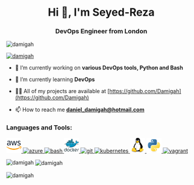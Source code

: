 <h1 align="center">Hi 👋, I'm Seyed-Reza</h1>
<h3 align="center">DevOps Engineer from London</h3>

<p align="left"> <img src="https://komarev.com/ghpvc/?username=damigah&label=Profile%20views&color=0e75b6&style=flat" alt="damigah" /> </p>

<p align="left"> <a href="https://github.com/ryo-ma/github-profile-trophy"><img src="https://github-profile-trophy.vercel.app/?username=damigah" alt="damigah" /></a> </p>

- 🔭 I’m currently working on **various DevOps tools, Python and Bash**

- 🌱 I’m currently learning **DevOps**

- 👨‍💻 All of my projects are available at [https://github.com/Damigah](https://github.com/Damigah)

- 📫 How to reach me **daniel_damigah@hotmail.com**

<h3 align="left">Languages and Tools:</h3>
<p align="left"> <a href="https://aws.amazon.com" target="_blank" rel="noreferrer"> <img src="https://raw.githubusercontent.com/devicons/devicon/master/icons/amazonwebservices/amazonwebservices-original-wordmark.svg" alt="aws" width="40" height="40"/> </a> <a href="https://azure.microsoft.com/en-in/" target="_blank" rel="noreferrer"> <img src="https://www.vectorlogo.zone/logos/microsoft_azure/microsoft_azure-icon.svg" alt="azure" width="40" height="40"/> </a> <a href="https://www.gnu.org/software/bash/" target="_blank" rel="noreferrer"> <img src="https://www.vectorlogo.zone/logos/gnu_bash/gnu_bash-icon.svg" alt="bash" width="40" height="40"/> </a> <a href="https://www.docker.com/" target="_blank" rel="noreferrer"> <img src="https://raw.githubusercontent.com/devicons/devicon/master/icons/docker/docker-original-wordmark.svg" alt="docker" width="40" height="40"/> </a> <a href="https://git-scm.com/" target="_blank" rel="noreferrer"> <img src="https://www.vectorlogo.zone/logos/git-scm/git-scm-icon.svg" alt="git" width="40" height="40"/> </a> <a href="https://kubernetes.io" target="_blank" rel="noreferrer"> <img src="https://www.vectorlogo.zone/logos/kubernetes/kubernetes-icon.svg" alt="kubernetes" width="40" height="40"/> </a> <a href="https://www.linux.org/" target="_blank" rel="noreferrer"> <img src="https://raw.githubusercontent.com/devicons/devicon/master/icons/linux/linux-original.svg" alt="linux" width="40" height="40"/> </a> <a href="https://www.python.org" target="_blank" rel="noreferrer"> <img src="https://raw.githubusercontent.com/devicons/devicon/master/icons/python/python-original.svg" alt="python" width="40" height="40"/> </a> <a href="https://www.vagrantup.com/" target="_blank" rel="noreferrer"> <img src="https://www.vectorlogo.zone/logos/vagrantup/vagrantup-icon.svg" alt="vagrant" width="40" height="40"/> </a> </p>

<p><img align="left" src="https://github-readme-stats.vercel.app/api/top-langs?username=damigah&show_icons=true&locale=en&layout=compact" alt="damigah" /></p>

<p>&nbsp;<img align="center" src="https://github-readme-stats.vercel.app/api?username=damigah&show_icons=true&locale=en" alt="damigah" /></p>

<p><img align="center" src="https://github-readme-streak-stats.herokuapp.com/?user=damigah&" alt="damigah" /></p>
